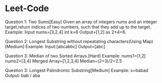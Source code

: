 # Leet-Code
Question 1: Two Sums[Easy]
Given an array of integers nums and an integer target,return indices of two numbers, such that they add up to the target.
Example: Input nums=[3,2,4] int k=6
Output=[1,2] as 2+4=6.

Question 2: Longest Substring without repeatating characters(Using Map)[Medium]
Example: Input:[abcabbc]
Output=[abc]

Question 3: Median of two Sorted Arrays.[Hard]
Example: nums1=[1,2] nums2=[3,4]
Merged Array=[1,2,3,4]
Median=(2+3)/2=2.5

Question 3: Longest Palindromic Substring[Medium]
Example: s=babad
Output: bab / aba
